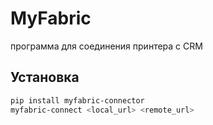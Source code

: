 # MyFabric 

программа для соединения принтера с CRM


## Установка

```bash
pip install myfabric-connector
myfabric-connect <local_url> <remote_url>
